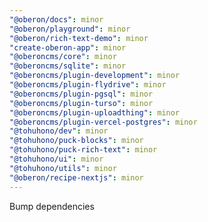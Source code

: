 ```yaml
---
"@oberon/docs": minor
"@oberon/playground": minor
"@oberon/rich-text-demo": minor
"create-oberon-app": minor
"@oberoncms/core": minor
"@oberoncms/sqlite": minor
"@oberoncms/plugin-development": minor
"@oberoncms/plugin-flydrive": minor
"@oberoncms/plugin-pgsql": minor
"@oberoncms/plugin-turso": minor
"@oberoncms/plugin-uploadthing": minor
"@oberoncms/plugin-vercel-postgres": minor
"@tohuhono/dev": minor
"@tohuhono/puck-blocks": minor
"@tohuhono/puck-rich-text": minor
"@tohuhono/ui": minor
"@tohuhono/utils": minor
"@oberon/recipe-nextjs": minor
---
```


Bump dependencies
